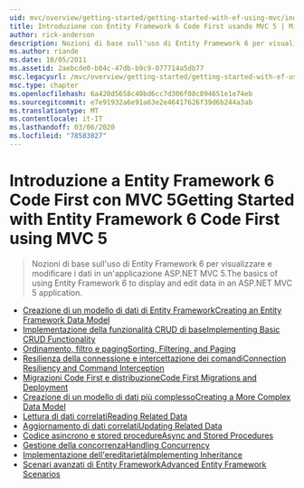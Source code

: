 ```yaml
---
uid: mvc/overview/getting-started/getting-started-with-ef-using-mvc/index
title: Introduzione con Entity Framework 6 Code First usando MVC 5 | Microsoft Docs
author: rick-anderson
description: Nozioni di base sull'uso di Entity Framework 6 per visualizzare e modificare i dati in un'applicazione ASP.NET MVC 5.
ms.author: riande
ms.date: 10/05/2011
ms.assetid: 2aebcde0-b04c-47db-b9c9-077714a5db77
msc.legacyurl: /mvc/overview/getting-started/getting-started-with-ef-using-mvc
msc.type: chapter
ms.openlocfilehash: 6a420d5658c40bd6cc7d306f08c894651e1e74eb
ms.sourcegitcommit: e7e91932a6e91a63e2e46417626f39d6b244a3ab
ms.translationtype: MT
ms.contentlocale: it-IT
ms.lasthandoff: 03/06/2020
ms.locfileid: "78583027"
---
```

# <a name="getting-started-with-entity-framework-6-code-first-using-mvc-5"></a><span data-ttu-id="6198f-103">Introduzione a Entity Framework 6 Code First con MVC 5</span><span class="sxs-lookup"><span data-stu-id="6198f-103">Getting Started with Entity Framework 6 Code First using MVC 5</span></span>

> <span data-ttu-id="6198f-104">Nozioni di base sull'uso di Entity Framework 6 per visualizzare e modificare i dati in un'applicazione ASP.NET MVC 5.</span><span class="sxs-lookup"><span data-stu-id="6198f-104">The basics of using Entity Framework 6 to display and edit data in an ASP.NET MVC 5 application.</span></span>

- [<span data-ttu-id="6198f-105">Creazione di un modello di dati di Entity Framework</span><span class="sxs-lookup"><span data-stu-id="6198f-105">Creating an Entity Framework Data Model</span></span>](creating-an-entity-framework-data-model-for-an-asp-net-mvc-application.md)
- [<span data-ttu-id="6198f-106">Implementazione della funzionalità CRUD di base</span><span class="sxs-lookup"><span data-stu-id="6198f-106">Implementing Basic CRUD Functionality</span></span>](implementing-basic-crud-functionality-with-the-entity-framework-in-asp-net-mvc-application.md)
- [<span data-ttu-id="6198f-107">Ordinamento, filtro e paging</span><span class="sxs-lookup"><span data-stu-id="6198f-107">Sorting, Filtering, and Paging</span></span>](sorting-filtering-and-paging-with-the-entity-framework-in-an-asp-net-mvc-application.md)
- [<span data-ttu-id="6198f-108">Resilienza della connessione e intercettazione dei comandi</span><span class="sxs-lookup"><span data-stu-id="6198f-108">Connection Resiliency and Command Interception</span></span>](connection-resiliency-and-command-interception-with-the-entity-framework-in-an-asp-net-mvc-application.md)
- [<span data-ttu-id="6198f-109">Migrazioni Code First e distribuzione</span><span class="sxs-lookup"><span data-stu-id="6198f-109">Code First Migrations and Deployment</span></span>](migrations-and-deployment-with-the-entity-framework-in-an-asp-net-mvc-application.md)
- [<span data-ttu-id="6198f-110">Creazione di un modello di dati più complesso</span><span class="sxs-lookup"><span data-stu-id="6198f-110">Creating a More Complex Data Model</span></span>](creating-a-more-complex-data-model-for-an-asp-net-mvc-application.md)
- [<span data-ttu-id="6198f-111">Lettura di dati correlati</span><span class="sxs-lookup"><span data-stu-id="6198f-111">Reading Related Data</span></span>](reading-related-data-with-the-entity-framework-in-an-asp-net-mvc-application.md)
- [<span data-ttu-id="6198f-112">Aggiornamento di dati correlati</span><span class="sxs-lookup"><span data-stu-id="6198f-112">Updating Related Data</span></span>](updating-related-data-with-the-entity-framework-in-an-asp-net-mvc-application.md)
- [<span data-ttu-id="6198f-113">Codice asincrono e stored procedure</span><span class="sxs-lookup"><span data-stu-id="6198f-113">Async and Stored Procedures</span></span>](async-and-stored-procedures-with-the-entity-framework-in-an-asp-net-mvc-application.md)
- [<span data-ttu-id="6198f-114">Gestione della concorrenza</span><span class="sxs-lookup"><span data-stu-id="6198f-114">Handling Concurrency</span></span>](handling-concurrency-with-the-entity-framework-in-an-asp-net-mvc-application.md)
- [<span data-ttu-id="6198f-115">Implementazione dell'ereditarietà</span><span class="sxs-lookup"><span data-stu-id="6198f-115">Implementing Inheritance</span></span>](implementing-inheritance-with-the-entity-framework-in-an-asp-net-mvc-application.md)
- [<span data-ttu-id="6198f-116">Scenari avanzati di Entity Framework</span><span class="sxs-lookup"><span data-stu-id="6198f-116">Advanced Entity Framework Scenarios</span></span>](advanced-entity-framework-scenarios-for-an-mvc-web-application.md)
